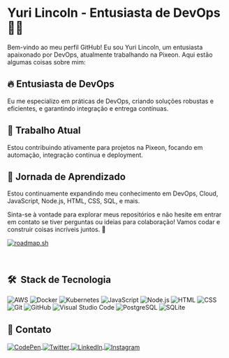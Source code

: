 # Yuri Lincoln - Entusiasta de DevOps 👨‍💻

Bem-vindo ao meu perfil GitHub! Eu sou Yuri Lincoln, um entusiasta apaixonado por DevOps, atualmente trabalhando na Pixeon. Aqui estão algumas coisas sobre mim:

## 🔥 Entusiasta de DevOps

Eu me especializo em práticas de DevOps, criando soluções robustas e eficientes, e garantindo integração e entrega contínuas.

## 🔭 Trabalho Atual

Estou contribuindo ativamente para projetos na Pixeon, focando em automação, integração contínua e deployment.

## 💬 Jornada de Aprendizado

Estou continuamente expandindo meu conhecimento em DevOps, Cloud, JavaScript, Node.js, HTML, CSS, SQL, e mais.

Sinta-se à vontade para explorar meus repositórios e não hesite em entrar em contato se tiver perguntas ou ideias para colaboração! Vamos codar e construir coisas incríveis juntos. 🚀

[![roadmap.sh](https://roadmap.sh/card/wide/64c5560c8bda28d991430dab?variant=dark&roadmaps=devops)](https://roadmap.sh)

<br>

## 🛠 &nbsp;Stack de Tecnologia

![AWS](https://img.shields.io/badge/-AWS-05122A?style=flat&logo=amazon-aws)
![Docker](https://img.shields.io/badge/-Docker-05122A?style=flat&logo=docker)
![Kubernetes](https://img.shields.io/badge/-Kubernetes-05122A?style=flat&logo=kubernetes)
![JavaScript](https://img.shields.io/badge/-JavaScript-05122A?style=flat&logo=javascript)
![Node.js](https://img.shields.io/badge/-Node.js-05122A?style=flat&logo=node.js)
![HTML](https://img.shields.io/badge/-HTML-05122A?style=flat&logo=HTML5)
![CSS](https://img.shields.io/badge/-CSS-05122A?style=flat&logo=CSS3&logoColor=1572B6)
![Git](https://img.shields.io/badge/-Git-05122A?style=flat&logo=git)
![GitHub](https://img.shields.io/badge/-GitHub-05122A?style=flat&logo=github)
![Visual Studio Code](https://img.shields.io/badge/-Visual%20Studio%20Code-05122A?style=flat&logo=visual-studio-code&logoColor=007ACC)
![PostgreSQL](https://img.shields.io/badge/-PostgreSQL-05122A?style=flat&logo=postgresql)
![SQLite](https://img.shields.io/badge/-SQLite-05122A?style=flat&logo=sqlite)

## 🔗 Contato

<p align="left">
  <a href="https://codepen.io/yurilinc-dev" target="_blank">
    <img align="center" src="https://img.shields.io/badge/-yurilincdev-05122A?style=flat&logo=codepen" alt="CodePen"/>
  </a>
  <a href="https://twitter.com/yurilinc_" target="_blank">
    <img align="center" src="https://img.shields.io/badge/-yurilinc_-05122A?style=flat&logo=twitter" alt="Twitter"/>  
  </a>
  <a href="https://linkedin.com/in/yurilincoln" target="_blank">
    <img align="center" src="https://img.shields.io/badge/-yurilincoln-05122A?style=flat&logo=linkedin" alt="LinkedIn"/>
  </a>
  <a href="https://instagram.com/yurilinc_" target="_blank">
    <img align="center" src="https://img.shields.io/badge/-yurilinc_-05122A?style=flat&logo=instagram" alt="Instagram"/>
  </a>
</p>
